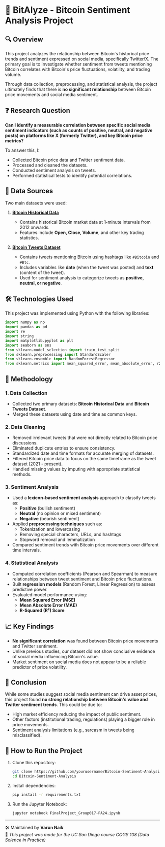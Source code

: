 # 💸 BitAlyze - Bitcoin Sentiment Analysis Project

## 🔍 Overview
This project analyzes the relationship between Bitcoin's historical price trends and sentiment expressed on social media, specifically Twitter/X. The primary goal is to investigate whether sentiment from tweets mentioning Bitcoin correlates with Bitcoin's price fluctuations, volatility, and trading volume.

Through data collection, preprocessing, and statistical analysis, the project ultimately finds that there is **no significant relationship** between Bitcoin price movements and social media sentiment.

## ❓ Research Question
**Can I identify a measurable correlation between specific social media sentiment indicators (such as counts of positive, neutral, and negative posts) on platforms like X (formerly Twitter), and key Bitcoin price metrics?**  

To answer this, I:
- Collected Bitcoin price data and Twitter sentiment data.
- Processed and cleaned the datasets.
- Conducted sentiment analysis on tweets.
- Performed statistical tests to identify potential correlations.

## 📂 Data Sources
Two main datasets were used:

1. **[Bitcoin Historical Data](https://www.kaggle.com/datasets/mczielinski/bitcoin-historical-data/data?select=btcusd_1-min_data.csv)**  
   - Contains historical Bitcoin market data at 1-minute intervals from 2012 onwards.
   - Features include **Open, Close, Volume**, and other key trading statistics.

2. **[Bitcoin Tweets Dataset](https://www.kaggle.com/datasets/kaushiksuresh147/bitcoin-tweets)**  
   - Contains tweets mentioning Bitcoin using hashtags like `#Bitcoin` and `#Btc`.
   - Includes variables like **date** (when the tweet was posted) and **text** (content of the tweet).
   - Used for sentiment analysis to categorize tweets as **positive, neutral, or negative**.

## 🛠️ Technologies Used
This project was implemented using Python with the following libraries:

```python
import numpy as np
import pandas as pd
import re
import string
import matplotlib.pyplot as plt
import seaborn as sns
from sklearn.model_selection import train_test_split
from sklearn.preprocessing import StandardScaler
from sklearn.ensemble import RandomForestRegressor
from sklearn.metrics import mean_squared_error, mean_absolute_error, r2_score
```

## 🔬 Methodology
### 1. **Data Collection**
- Collected two primary datasets: **Bitcoin Historical Data** and **Bitcoin Tweets Dataset**.
- Merged these datasets using date and time as common keys.

### 2. **Data Cleaning**
- Removed irrelevant tweets that were not directly related to Bitcoin price discussions.
- Eliminated duplicate entries to ensure consistency.
- Standardized date and time formats for accurate merging of datasets.
- Filtered Bitcoin price data to focus on the same timeframe as the tweet dataset (2021 - present).
- Handled missing values by imputing with appropriate statistical methods.

### 3. **Sentiment Analysis**
- Used a **lexicon-based sentiment analysis** approach to classify tweets as:
  - **Positive** (bullish sentiment)
  - **Neutral** (no opinion or mixed sentiment)
  - **Negative** (bearish sentiment)
- Applied **preprocessing techniques** such as:
  - Tokenization and lowercasing
  - Removing special characters, URLs, and hashtags
  - Stopword removal and lemmatization
- Compared sentiment trends with Bitcoin price movements over different time intervals.

### 4. **Statistical Analysis**
- Computed correlation coefficients (Pearson and Spearman) to measure relationships between tweet sentiment and Bitcoin price fluctuations.
- Built **regression models** (Random Forest, Linear Regression) to assess predictive power.
- Evaluated model performance using:
  - **Mean Squared Error (MSE)**
  - **Mean Absolute Error (MAE)**
  - **R-Squared (R²) Score**

## 📈 Key Findings
- **No significant correlation** was found between Bitcoin price movements and Twitter sentiment.
- Unlike previous studies, our dataset did not show conclusive evidence of social media influencing Bitcoin's value.
- Market sentiment on social media does not appear to be a reliable predictor of price volatility.

## 📌 Conclusion
While some studies suggest social media sentiment can drive asset prices, this project found **no strong relationship between Bitcoin's value and Twitter sentiment trends**. This could be due to:
- High market efficiency reducing the impact of public sentiment.
- Other factors (institutional trading, regulations) playing a bigger role in price movements.
- Sentiment analysis limitations (e.g., sarcasm in tweets being misclassified).

## 🚀 How to Run the Project
1. Clone this repository:
   ```sh
   git clone https://github.com/yourusername/Bitcoin-Sentiment-Analysis.git
   cd Bitcoin-Sentiment-Analysis
   ```
2. Install dependencies:
   ```sh
   pip install -r requirements.txt
   ```
3. Run the Jupyter Notebook:
   ```sh
   jupyter notebook FinalProject_Group017-FA24.ipynb
   ```

---

🛠 Maintained by **Varun Naik**  
📌 *This project was made for the UC San Diego course COGS 108 (Data Science in Practice)*


